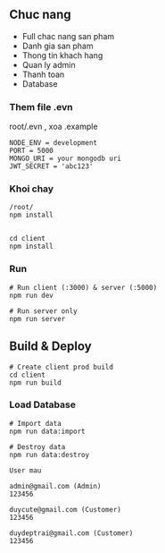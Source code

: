 ## Chuc nang

- Full chac nang san pham
- Danh gia san pham
- Thong tin khach hang
- Quan ly admin
- Thanh toan
- Database

### Them file .evn

root/.evn , xoa .example

```
NODE_ENV = development
PORT = 5000
MONGO_URI = your mongodb uri
JWT_SECRET = 'abc123'
```

### Khoi chay

```
/root/
npm install


cd client
npm install
```

### Run

```
# Run client (:3000) & server (:5000)
npm run dev

# Run server only
npm run server
```

## Build & Deploy

```
# Create client prod build
cd client
npm run build
```

### Load Database

```
# Import data
npm run data:import

# Destroy data
npm run data:destroy
```

```
User mau

admin@gmail.com (Admin)
123456

duycute@gmail.com (Customer)
123456

duydeptrai@gmail.com (Customer)
123456
```
